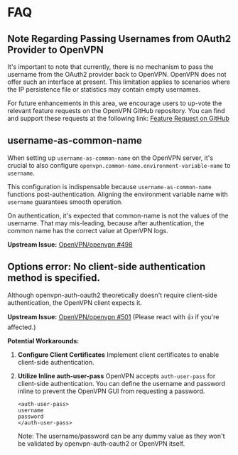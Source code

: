 # FAQ

## Note Regarding Passing Usernames from OAuth2 Provider to OpenVPN

It's important to note that currently,
there is no mechanism to pass the username from the OAuth2 provider back to OpenVPN.
OpenVPN does not offer such an interface at present.
This limitation applies to scenarios where the IP persistence file or statistics may contain empty usernames.

For future enhancements in this area,
we encourage users to up-vote the relevant feature requests on the OpenVPN GitHub repository.
You can find and support these requests at the following link:
[Feature Request on GitHub](https://github.com/OpenVPN/openvpn/issues/299)

## username-as-common-name

When setting up `username-as-common-name` on the OpenVPN server, it's crucial to also configure `openvpn.common-name.environment-variable-name` to `username`.

This configuration is indispensable because `username-as-common-name` functions post-authentication. Aligning the environment variable name with `username` guarantees smooth operation.

On authentication, it's expected that common-name is not the values of the username. That may mis-leading, because after authentication, the common name has the correct value at OpenVPN logs.

**Upstream Issue:** [OpenVPN/openvpn #498](https://github.com/OpenVPN/openvpn/issues/498#issuecomment-1939194149)

## Options error: No client-side authentication method is specified.

Although openvpn-auth-oauth2 theoretically doesn't require client-side authentication, the OpenVPN client expects it.

**Upstream Issue:** [OpenVPN/openvpn #501](https://github.com/OpenVPN/openvpn/issues/501) (Please react with :+1: if you're affected.)

**Potential Workarounds:**

1. **Configure Client Certificates**
   Implement client certificates to enable client-side authentication.

2. **Utilize Inline auth-user-pass**
   OpenVPN accepts `auth-user-pass` for client-side authentication. You can define the username and password inline to prevent the OpenVPN GUI from requesting a password.

   ```
   <auth-user-pass>
   username
   password
   </auth-user-pass>
   ```

   Note: The username/password can be any dummy value as they won't be validated by openvpn-auth-oauth2 or OpenVPN itself.
